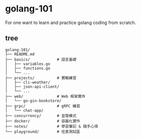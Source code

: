 # golang-101
For one want to learn and practice golang coding from scratch.

## tree

```
golang-101/
├── README.md
├── basics/            # 語言基礎
│   ├── variables.go
│   ├── functions.go
│   └── ...
├── projects/          # 實戰練習
│   ├── cli-weather/
│   ├── json-api-client/
│   └── ...
├── web/               # Web 框架實作
│   └── go-gin-bookstore/
├── grpc/              # gRPC 練習
│   └── chat-app/
├── concurrency/       # 並發模式
├── docker/            # 容器化實作
├── notes/             # 學習筆記 & 隨手心得
└── playground/        # 任意測試區
```